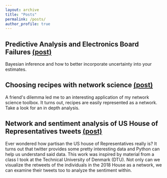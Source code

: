 ```yaml
---
layout: archive
title: "Posts"
permalink: /posts/
author_profile: true
---
```


## Predictive Analysis and Electronics Board Failures [(post)](https://rflperry.github.io/posts/predictive-analysis/)
Bayesian inference and how to better incorporate uncertainty into your estimates.

## Choosing recipes with network science [(post)](https://nbviewer.jupyter.org/github/rflperry/recipes/blob/master/analysis.ipynb)
A friend's dilemma led me to an interesting application of my network science toolbox. It turns out, recipes are easily represented as a network. Take a look for an in depth analysis.

## Network and sentiment analysis of US House of Representatives tweets [(post)](https://rflperry.github.io/socialgraphs2018/)
Ever wondered how partisan the US house of Representatives really is? It turns out that twitter provides some pretty interesting data and Python can help us understand said data. This work was inspired by material from a class I took at the Technical University of Denmark (DTU). Not only can we visualize the retweets of the individuals in the 2018 House as a network, we can examine their tweets too to analyze the sentiment within. 



